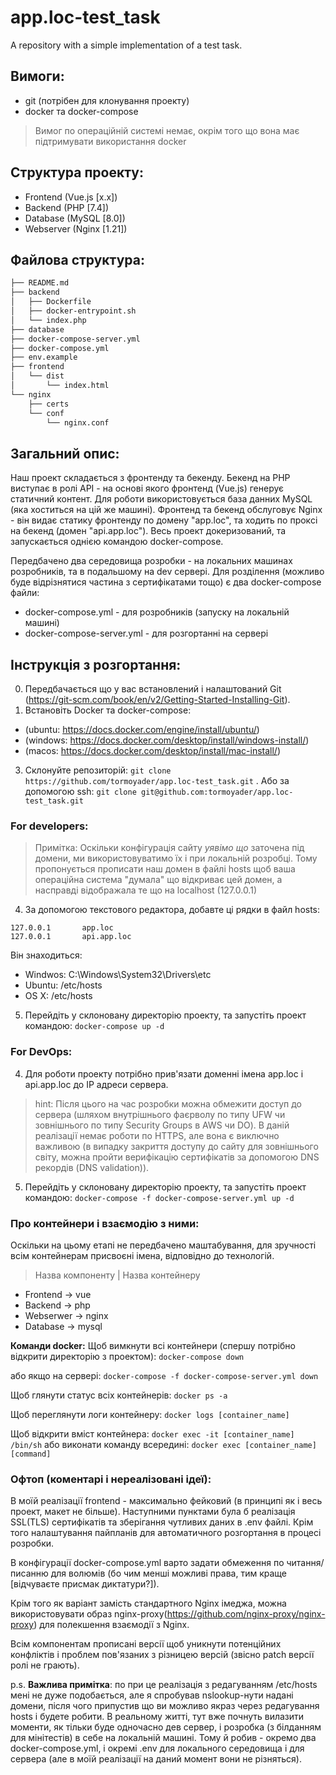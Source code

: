 # app.loc-test_task
A repository with a simple implementation of a test task.

## Вимоги:
- git (потрібен для клонування проекту)
- docker та docker-compose
> Вимог по операційній системі немає, окрім того що вона має підтримувати використання docker

## Структура проекту:
- Frontend (Vue.js [x.x])
- Backend (PHP [7.4])
- Database (MySQL [8.0])
- Webserver (Nginx [1.21])

## Файлова структура:
``` bash
├── README.md
├── backend
│   ├── Dockerfile
│   ├── docker-entrypoint.sh
│   └── index.php
├── database
├── docker-compose-server.yml
├── docker-compose.yml
├── env.example
├── frontend
│   └── dist
│       └── index.html
└── nginx
    ├── certs
    └── conf
        └── nginx.conf
```

## Загальний опис:
Наш проект складається з фронтенду та бекенду. Бекенд на PHP виступає в ролі API - на основі якого фронтенд (Vue.js) генерує статичний контент. Для роботи використовується база данних MySQL (яка хоститься на цій же машині). Фронтенд та бекенд обслуговує Nginx - він видає статику фронтенду по домену "app.loc", та ходить по проксі на бекенд (домен "api.app.loc"). Весь проект докеризований, та запускається однією командою docker-compose.

Передбачено два середовища розробки - на локальних машинах розробників, та в подальшому на dev сервері. Для розділення (можливо буде відрізнятися частина з сертифікатами тощо) є два docker-compose файли:
- docker-compose.yml - для розробників (запуску на локальній машині)
- docker-compose-server.yml - для розгортанні на сервері

## Інструкція з розгортання:
0. Передбачається що у вас встановлений і налаштований Git (https://git-scm.com/book/en/v2/Getting-Started-Installing-Git).
1. Встановіть Docker та docker-compose:
- (ubuntu: https://docs.docker.com/engine/install/ubuntu/) 
- (windows: https://docs.docker.com/desktop/install/windows-install/) 
- (macos: https://docs.docker.com/desktop/install/mac-install/)

3. Склонуйте репозиторій:
``` git clone https://github.com/tormoyader/app.loc-test_task.git ``` . Або за допомогою ssh:
``` git clone git@github.com:tormoyader/app.loc-test_task.git ```

### For developers:
> Примітка: Оскільки конфігурація сайту *уявімо що* заточена під домени, ми використовуватимо їх і при локальній розробці. Тому пропонується прописати наш домен в файлі hosts щоб ваша операційна система "думала" що відкриває цей домен, а насправді відображала те що на localhost (127.0.0.1)

4. За допомогою текстового редактора, добавте ці рядки в файл hosts:
``` 
127.0.0.1       app.loc
127.0.0.1       api.app.loc 
```

Він знаходиться:
- Windwos: C:\Windows\System32\Drivers\etc
- Ubuntu: /etc/hosts
- OS X: /etc/hosts

5. Перейдіть у склоновану директорію проекту, та запустіть проект командою:
``` docker-compose up -d ```

### For DevOps:
4. Для роботи проекту потрібно прив'язати доменні імена app.loc і api.app.loc до IP адреси сервера. 
> hint: Після цього на час розробки можна обмежити доступ до сервера (шляхом внутрішнього фаєрволу по типу UFW чи зовнішнього по типу Security Groups в AWS чи DO). В даній реалізації немає роботи по HTTPS, але вона є виключно важливою (в випадку закриття доступу до сайту для зовнішнього світу, можна пройти верифікацію сертифікатів за допомогою DNS рекордів (DNS validation)). 

5. Перейдіть у склоновану директорію проекту, та запустіть проект командою:
``` docker-compose -f docker-compose-server.yml up -d ```

### Про контейнери і взаємодію з ними:
Оскільки на цьому етапі не передбачено маштабування, для зручності всім контейнерам присвоєні імена, відповідно до технологій. 
> Назва компоненту | Назва контейнеру
- Frontend -> vue
- Backend -> php
- Webserwer -> nginx
- Database -> mysql

**Команди docker:**
Щоб вимкнути всі контейнери (спершу потрібно відкрити директорію з проектом):
``` docker-compose down ```

або якщо на сервері:
``` docker-compose -f docker-compose-server.yml down ```


Щоб глянути статус всіх контейнерів:
``` docker ps -a ```

Щоб переглянути логи контейнеру:
``` docker logs [container_name] ```

Щоб відкрити вміст контейнера:
``` docker exec -it [container_name] /bin/sh ```
або виконати команду всередині:
``` docker exec [container_name] [command] ```

### Офтоп (коментарі і нереалізовані ідеї):
В моїй реалізації frontend - максимально фейковий (в принципі як і весь проект, макет не більше). Наступними пунктами була б реалізація SSL(TLS) сертифікатів та зберігання чутливих даних в .env файлі. Крім того налаштування пайпланів для автоматичного розгортання в процесі розробки. 

В конфігурації docker-compose.yml варто задати обмеження по читання/писанню для волюмів (бо чим менші можливі права, тим краще [відчуваєте присмак диктатури?]).

Крім того як варіант замість стандартного Nginx імеджа, можна використовувати образ nginx-proxy(https://github.com/nginx-proxy/nginx-proxy) для полекшення взаємодії з Nginx.

Всім компонентам прописані версії щоб уникнути потенційних конфліктів і проблем пов'язаних з різницею версій (звісно patch версії ролі не грають).

p.s. **Важлива примітка**: по при це реалізація з редагуванням /etc/hosts мені не дуже подобається, але я спробував nslookup-нути надані домени, після чого припустив що ви можливо якраз через редагування hosts і будете робити. 
В реальному житті, тут вже почнуть вилазити моменти, як тільки буде одночасно дев сервер, і розробка (з білданням для мінітестів) в себе на локальній машині. Тому й робив - окремо два docker-compose.yml, і окремі .env для локального середовища і для сервера (але в моїй реалізації на даний момент вони не різняться).
